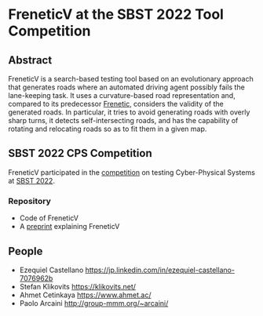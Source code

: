 # FreneticV at the SBST 2022 Tool Competition

## Abstract
FreneticV is a search-based testing tool based on an evolutionary approach that generates roads where an automated driving agent possibly fails the lane-keeping task. It uses a curvature-based road representation and, compared to its predecessor [Frenetic](https://github.com/ERATOMMSD/frenetic-sbst21), considers the validity of the generated roads. In particular, it tries to avoid generating roads with overly sharp turns, it detects self-intersecting roads, and has the capability of rotating and relocating roads so as to fit them in a given map.

## SBST 2022 CPS Competition
FreneticV participated in the [competition](https://sbst22.github.io/tools/) on testing Cyber-Physical Systems at [SBST 2022](https://sbst22.github.io/).

### Repository
* Code of FreneticV
* A [preprint](https://github.com/ERATOMMSD/freneticV-sbst22/blob/main/documentation/freneticVsbst22Preprint.pdf) explaining FreneticV

## People
* Ezequiel Castellano https://jp.linkedin.com/in/ezequiel-castellano-7076962b
* Stefan Klikovits https://klikovits.net/
* Ahmet Cetinkaya https://www.ahmet.ac/
* Paolo Arcaini http://group-mmm.org/~arcaini/
